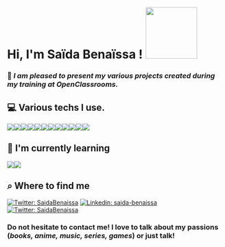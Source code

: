 # Hi, I'm Saïda Benaïssa ! <img src="https://media.giphy.com/media/fCJUgH2VOiC39h7xWN/giphy.gif" width="120">

### 🙏 *I am pleased to present my various projects created during my training at OpenClassrooms.* 

## 💻 Various techs I use. 
<img src="https://img.shields.io/badge/HTML-239120?style=for-the-badge&logo=html5&logoColor=white"><img src="https://img.shields.io/badge/CSS-239120?&style=for-the-badge&logo=css3&logoColor=white"><img src="https://img.shields.io/badge/JavaScript-323330?style=for-the-badge&logo=javascript&logoColor=F7DF1E"><img src="https://img.shields.io/badge/Sass-CC6699?style=for-the-badge&logo=sass&logoColor=white"><img src="https://img.shields.io/badge/Node.js-43853D?style=for-the-badge&logo=node.js&logoColor=white"><img src="		https://img.shields.io/badge/Bootstrap-563D7C?style=for-the-badge&logo=bootstrap&logoColor=white"><img src="https://img.shields.io/badge/Tailwind_CSS-38B2AC?style=for-the-badge&logo=tailwind-css&logoColor=white"><img src="https://img.shields.io/badge/MySQL-00000F?style=for-the-badge&logo=mysql&logoColor=white"><img src="https://img.shields.io/badge/MongoDB-4EA94B?style=for-the-badge&logo=mongodb&logoColor=white"><img src="https://img.shields.io/badge/Netlify-00C7B7?style=for-the-badge&logo=netlify&logoColor=white"><img src="https://img.shields.io/badge/Microsoft-666666?style=for-the-badge&logo=microsoft&logoColor=white"><img src="https://img.shields.io/badge/Vue.js-35495E?style=for-the-badge&logo=vue.js&logoColor=4FC08D">

## 🌱 I'm currently learning
<img src="https://img.shields.io/badge/React-20232A?style=for-the-badge&logo=react&logoColor=61DAFB"><img src="https://img.shields.io/badge/React_Native-20232A?style=for-the-badge&logo=react&logoColor=61DAFB">

## ⌕ Where to find me
[![Twitter: SaidaBenaissa](https://img.shields.io/badge/GitHub-100000?style=for-the-badge&logo=github&logoColor=white)](https://github.com/benaissa-saida)
[![Linkedin: saida-benaissa](https://img.shields.io/badge/LinkedIn-0077B5?style=for-the-badge&logo=linkedin&logoColor=white/)](https://www.linkedin.com/in/saida-benaissa-773863191/)
[![Twitter: SaidaBenaissa](https://img.shields.io/badge/Twitter-1DA1F2?style=for-the-badge&logo=twitter&logoColor=white)](https://twitter.com/SaidaBenaissa)

### Do not hesitate to contact me! I love to talk about my passions (*books, anime, music, series, games*) or just talk! 

